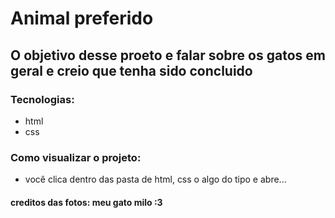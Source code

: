 # Animal preferido

## O objetivo desse proeto e falar sobre os gatos em geral e creio que tenha sido concluido

### Tecnologias:

- html
- css

### Como visualizar o projeto:

- você clica dentro das pasta de html, css o algo do tipo e abre...

#### creditos das fotos: meu gato milo :3
